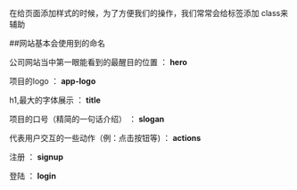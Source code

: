 在给页面添加样式的时候，为了方便我们的操作，我们常常会给标签添加 class来辅助

##网站基本会使用到的命名

公司网站当中第一眼能看到的最醒目的位置 ： **hero**

项目的logo ： **app-logo**

h1,最大的字体展示 ： **title**

项目的口号（精简的一句话介绍） ： **slogan**

代表用户交互的一些动作（例：点击按钮等) ： **actions**

注册 ： **signup**

登陆 ： **login**
